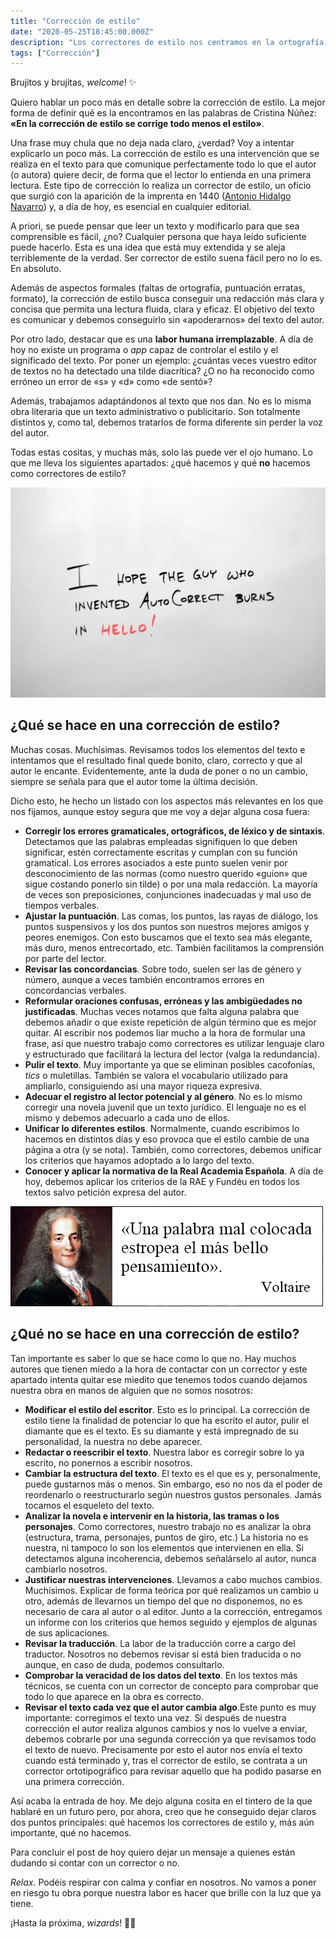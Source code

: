 ```yaml
---
title: "Corrección de estilo"
date: "2020-05-25T18:45:00.000Z"
description: "Los correctores de estilo nos centramos en la ortografía, la gramática, la sintaxis, la ortotipografía, el estilo y el formato de texto para darle claridad, concisión y armonía."
tags: ["Corrección"]
---
```

Brujitos y brujitas, _welcome_! ✨

Quiero hablar un poco más en detalle sobre la corrección de estilo. La mejor forma de definir qué es la encontramos en las palabras de Cristina Núñez: **«En la corrección de estilo se corrige todo menos el estilo»**. 

Una frase muy chula que no deja nada claro, ¿verdad? Voy a intentar explicarlo un poco más. La corrección de estilo es una intervención que se realiza en el texto para que comunique perfectamente todo lo que el autor (o autora) quiere decir, de forma que  el lector lo entienda en una primera lectura. Este tipo de corrección lo realiza un corrector de estilo, un oficio que surgió con la aparición de la imprenta en 1440 ([Antonio Hidalgo Navarro](https://www.uv.es/ahidalgo/)) y, a día de hoy, es esencial en cualquier editorial.

A priori, se puede pensar que leer un texto y modificarlo para que sea comprensible es fácil, ¿no? Cualquier persona que haya leído suficiente puede hacerlo. Esta es una idea que está muy extendida y se aleja terriblemente de la verdad. Ser corrector de estilo suena fácil pero no lo es. En absoluto. 

Además de aspectos formales (faltas de ortografía, puntuación erratas, formato), la corrección de estilo busca conseguir una redacción más clara y concisa que permita una lectura fluida, clara y eficaz. El objetivo del texto es comunicar y debemos conseguirlo sin «apoderarnos» del texto del autor.

Por otro lado, destacar que es una **labor humana irremplazable**. A día de hoy no existe un programa o _app_ capaz de controlar el estilo y el significado del texto. Por poner un ejemplo: ¿cuántas veces vuestro editor de textos no ha detectado una tilde diacrítica? ¿O no ha reconocido como erróneo un error de «s» y «d» como «de sentó»? 

Además, trabajamos adaptándonos al texto que nos dan. No es lo misma obra literaria que un texto administrativo o publicitario. Son totalmente distintos y, como tal, debemos tratarlos de forma diferente sin perder la voz del autor. 

Todas estas cositas, y muchas más, solo las puede ver el ojo humano. Lo que me lleva los siguientes apartados: ¿qué hacemos y qué **no** hacemos como correctores de estilo?

![Imagen de Quinn Kampschroer en Pixabay](./autocorrector.jpg)


## ¿Qué se hace en una corrección de estilo?

Muchas cosas. Muchísimas. Revisamos todos los elementos del texto e intentamos que el resultado final quede bonito, claro, correcto y que al autor le encante. Evidentemente, ante la duda de poner o no un cambio, siempre se señala para que el autor tome la última decisión.

Dicho esto, he hecho un listado con los aspectos más relevantes en los que nos fijamos, aunque estoy segura que me voy a dejar alguna cosa fuera:

- **Corregir los errores gramaticales, ortográficos, de léxico y de sintaxis**. Detectamos que las palabras empleadas signifiquen lo que deben significar, estén correctamente escritas y cumplan con su función gramatical. Los errores asociados a este punto suelen venir por desconocimiento de las normas (como nuestro querido «guion» que sigue costando ponerlo sin tilde) o por una mala redacción. La mayoría de veces son preposiciones, conjunciones inadecuadas y mal uso de tiempos verbales.
- **Ajustar la puntuación**. Las comas, los puntos, las rayas de diálogo, los puntos suspensivos y los dos puntos son nuestros mejores amigos y peores enemigos. Con esto buscamos que el texto sea más elegante, más duro, menos entrecortado, etc. También facilitamos la comprensión por parte del lector.
- **Revisar las concordancias**. Sobre todo, suelen ser las de género y número, aunque a veces también encontramos errores en concordancias verbales.
- **Reformular oraciones confusas, erróneas y las ambigüedades no justificadas**. Muchas veces notamos que falta alguna palabra que debemos añadir o que existe repetición de algún término que es mejor quitar. Al escribir nos podemos liar mucho a la hora de formular una frase, así que nuestro trabajo como correctores es utilizar lenguaje claro y estructurado que facilitará la lectura del lector (valga la redundancia).
- **Pulir el texto**. Muy importante ya que se eliminan posibles cacofonías, _tics_ o muletillas. También se valora el vocabulario utilizado para ampliarlo, consiguiendo así una mayor riqueza expresiva.
- **Adecuar el registro al lector potencial y al género**. No es lo mismo corregir una novela juvenil que un texto jurídico. El lenguaje no es el mismo y debemos adecuarlo a cada uno de ellos.
- **Unificar lo diferentes estilos**. Normalmente, cuando escribimos lo hacemos en distintos días y eso provoca que el estilo cambie de una página a otra (y se nota). También, como correctores, debemos unificar los criterios que hayamos adoptado a lo largo del texto.
- **Conocer y aplicar la normativa de la Real Academia Española**. A día de hoy, debemos aplicar los criterios de la RAE y Fundéu en todos los textos salvo petición expresa del autor.

![Frase de Voltaire](./voltaire.jpg)

## ¿Qué **no** se hace en una corrección de estilo?

Tan importante es saber lo que se hace como lo que no. Hay muchos autores que tienen miedo a la hora de contactar con un corrector y este apartado intenta quitar ese miedito que tenemos todos cuando dejamos nuestra obra en manos de alguien que no somos nosotros:

- **Modificar el estilo del escritor**. Esto es lo principal. La corrección de estilo tiene la finalidad de potenciar lo que ha escrito el autor, pulir el diamante que es el texto. Es su diamante y está impregnado de su personalidad, la nuestra no debe aparecer.
- **Redactar o reescribir el texto**. Nuestra labor es corregir sobre lo ya escrito, no ponernos a escribir nosotros.
- **Cambiar la estructura del texto**. El texto es el que es y, personalmente, puede gustarnos más o menos. Sin embargo, eso no nos da el poder de reordenarlo o reestructurarlo según nuestros gustos personales. Jamás tocamos el esqueleto del texto.
- **Analizar la novela e intervenir en la historia, las tramas o los personajes**. Como correctores, nuestro trabajo no es analizar la obra (estructura, trama, personajes, puntos de giro, etc.) La historia no es nuestra, ni tampoco lo son los elementos que intervienen en ella. Si detectamos alguna incoherencia, debemos señalárselo al autor, nunca cambiarlo nosotros.
- **Justificar nuestras intervenciones**. Llevamos a cabo muchos cambios. Muchísimos. Explicar de forma teórica por qué realizamos un cambio u otro, además de llevarnos un tiempo del que no disponemos, no es necesario de cara al autor o al editor. Junto a la corrección, entregamos un informe con los criterios que hemos seguido y ejemplos de algunas de sus aplicaciones.
- **Revisar la traducción**. La labor de la traducción corre a cargo del traductor. Nosotros no debemos revisar si está bien traducida o no aunque, en caso de duda, podemos consultarlo.
- **Comprobar la veracidad de los datos del texto**. En los textos más técnicos, se cuenta con un corrector de concepto para comprobar que todo lo que aparece en la obra es correcto.
- **Revisar el texto cada vez que el autor cambia algo**.Este punto es muy importante: corregimos el texto una vez. Si después de nuestra corrección el autor realiza algunos cambios y nos lo vuelve a enviar, debemos cobrarle por una segunda corrección ya que revisamos todo el texto de nuevo. Precisamente por esto el autor nos envía el texto cuando está terminado y, tras el corrector de estilo, se contrata a un corrector ortotipográfico para revisar aquello que ha podido pasarse en una primera corrección.

Así acaba la entrada de hoy. Me dejo alguna cosita en el tintero de la que hablaré en un futuro pero, por ahora, creo que he conseguido dejar claros dos puntos principales: qué hacemos los correctores de estilo y, más aún importante, qué no hacemos.

Para concluir el post de hoy quiero dejar un mensaje a quienes están dudando si contar con un corrector o no.

_Relax_. Podéis respirar con calma y confiar en nosotros. No vamos a poner en riesgo tu obra porque nuestra labor es hacer que brille con la luz que ya tiene.

¡Hasta la próxima, _wizards_! 🧙‍♀️
